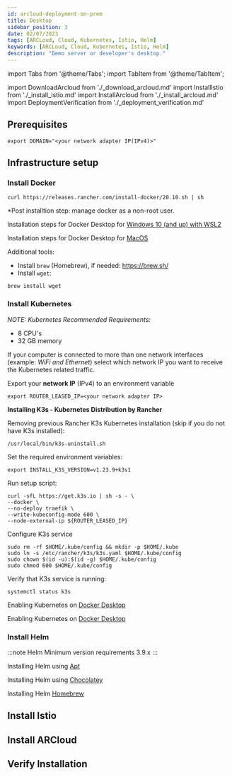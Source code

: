 ```yaml
---
id: arcloud-deployment-on-prem
title: Desktop
sidebar_position: 3
date: 02/07/2023
tags: [ARCLoud, Cloud, Kubernetes, Istio, Helm]
keywords: [ARCLoud, Cloud, Kubernetes, Istio, Helm]
description: "Demo server or developer's desktop."
---
```

import Tabs from '@theme/Tabs';
import TabItem from '@theme/TabItem';

import DownloadArcloud from './_download_arcloud.md'
import InstallIstio from './_install_istio.md'
import InstallArcloud from './_install_arcloud.md'
import DeploymentVerification from './_deployment_verification.md'

## Prerequisites
<DownloadArcloud />

```shell
export DOMAIN="<your network adapter IP(IPv4)>"
```

## Infrastructure setup

### Install Docker  

<Tabs>
  <TabItem value="ubuntu" label="Ubuntu 20.04" default>

```shell
curl https://releases.rancher.com/install-docker/20.10.sh | sh
```
*Post installtion step: manage docker as a non-root user.

  </TabItem>
  <TabItem value="windows" label="Windows 10">

Installation steps for Docker Desktop for [Windows 10 (and up) with WSL2](https://docs.docker.com/desktop/install/windows-install/)

  </TabItem>
  <TabItem value="macos" label="MacOS">

Installation steps for Docker Desktop for [MacOS](https://docs.docker.com/desktop/install/mac-install/)

Additional tools:
- Install `brew` (Homebrew), if needed: https://brew.sh/
- Install `wget`:
```shell
brew install wget
```

  </TabItem>
</Tabs>


### Install Kubernetes
*NOTE: Kubernetes Recommended Requirements:*
- 8 CPU's
- 32 GB memory

If your computer is connected to more than one network interfaces (example: *WiFi and Ethernet*) select which network IP you want to receive the Kubernetes related traffic.

Export your **network IP** (IPv4) to an environment variable
```shell
export ROUTER_LEASED_IP=<your network adapter IP>
```

<Tabs>
  <TabItem value="ubuntu" label="Ubuntu 20.04" default>

**Installing K3s - Kubernetes Distribution by Rancher**

Removing previous Rancher K3s Kubernetes installation (skip if you do not have K3s installed):
```shell
/usr/local/bin/k3s-uninstall.sh
```

Set the required environment variables:
```shell
export INSTALL_K3S_VERSION=v1.23.9+k3s1
```

Run setup script:
```shell
curl -sfL https://get.k3s.io | sh -s - \
--docker \
--no-deploy traefik \
--write-kubeconfig-mode 600 \
--node-external-ip ${ROUTER_LEASED_IP}
```

Configure K3s service
```shell
sudo rm -rf $HOME/.kube/config && mkdir -p $HOME/.kube
sudo ln -s /etc/rancher/k3s/k3s.yaml $HOME/.kube/config
sudo chown $(id -u):$(id -g) $HOME/.kube/config
sudo chmod 600 $HOME/.kube/config
```

Verify that K3s service is running:
```shell
systemctl status k3s
```

  </TabItem>
  <TabItem value="windows" label="Windows 10">

Enabling Kubernetes on [Docker Desktop](https://docs.docker.com/desktop/kubernetes/)

  </TabItem>
  <TabItem value="macos" label="MacOS">

Enabling Kubernetes on [Docker Desktop](https://docs.docker.com/desktop/kubernetes/)

  </TabItem>
</Tabs>


### Install Helm
:::note
Helm Minimum version requirements 3.9.x
:::

<Tabs>
  <TabItem value="ubuntu" label="Ubuntu 20.04" default>

Installing Helm using [Apt](https://helm.sh/docs/intro/install/#from-apt-debianubuntu)

  </TabItem>
  <TabItem value="windows" label="Windows 10">

Installing Helm using [Chocolatey](https://helm.sh/docs/intro/install/#from-chocolatey-windows)

  </TabItem>
  <TabItem value="macos" label="MacOS">

Installing Helm [Homebrew](https://helm.sh/docs/intro/install/#from-homebrew-macos)

  </TabItem>
</Tabs>

## Install Istio
<InstallIstio />

## Install ARCloud
<InstallArcloud />

## Verify Installation
<DeploymentVerification />
